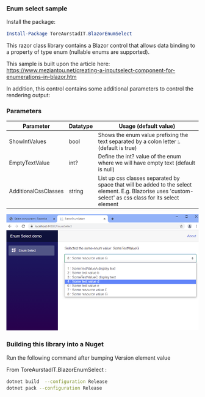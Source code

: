 ### Enum select sample

Install the package:

```powershell
Install-Package ToreAurstadIT.BlazorEnumSelect
```

This razor class library contains a Blazor control that allows
data binding to a property of type enum (nullable enums are supported).

This sample is built upon the article here:
https://www.meziantou.net/creating-a-inputselect-component-for-enumerations-in-blazor.htm

In addition, this control contains some additional parameters to control the 
rendering output:

### Parameters

|Parameter | Datatype  | Usage (default value) |
--- | --- | ---
|ShowIntValues|bool|Shows the enum value prefixing the text separated by a colon letter :. (default is true)|
|EmptyTextValue|int?|Define the int? value of the enum where we will have empty text (default is null) |
|AdditionalCssClasses|string|List up css classes separated by space that will be added to the select element. E.g. Blazorise uses 'custom-select' as css class for its select element|

![Enum select sample](enumselectsample.png)



### Building this library into a Nuget

Run the following command after bumping Version element value 

From ToreAurstadIT.BlazorEnumSelect : 

```bash
dotnet build  --configuration Release
dotnet pack --configuration Release
```
